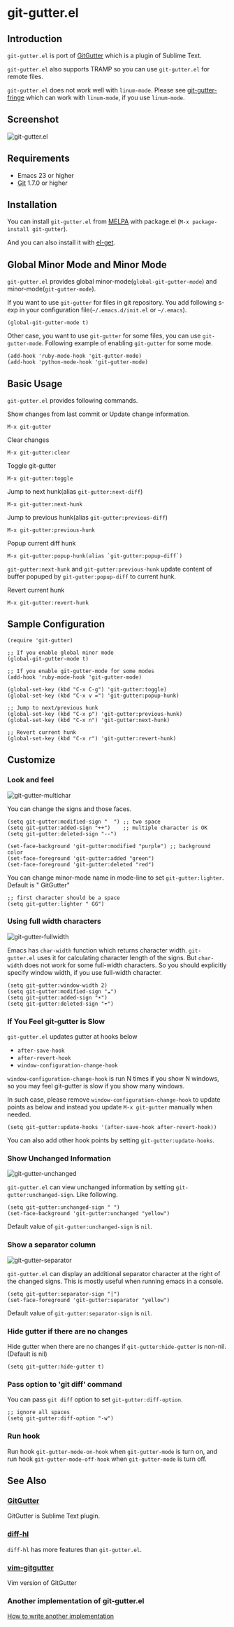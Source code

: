# git-gutter.el

## Introduction
`git-gutter.el` is port of [GitGutter](https://github.com/jisaacks/GitGutter)
which is a plugin of Sublime Text.


`git-gutter.el` also supports TRAMP so you can use `git-gutter.el` for remote files.


`git-gutter.el` does not work well with `linum-mode`.
Please see [git-gutter-fringe](https://github.com/syohex/emacs-git-gutter-fringe)
which can work with `linum-mode`, if you use `linum-mode`.


## Screenshot

![git-gutter.el](image/git-gutter1.png)


## Requirements

* Emacs 23 or higher
* [Git](http://git-scm.com/) 1.7.0 or higher


## Installation

You can install `git-gutter.el` from [MELPA](https://github.com/milkypostman/melpa.git) with package.el
(`M-x package-install git-gutter`).

And you can also install it with [el-get](https://github.com/dimitri/el-get).


## Global Minor Mode and Minor Mode

`git-gutter.el` provides global minor-mode(`global-git-gutter-mode`) and minor-mode(`git-gutter-mode`).

If you want to use `git-gutter` for files in git repository.
You add following s-exp in your configuration file(`~/.emacs.d/init.el` or `~/.emacs`).

````elisp
(global-git-gutter-mode t)
````

Other case, you want to use `git-gutter` for some files, you can use `git-gutter-mode`.
Following example of enabling `git-gutter` for some mode.

````elisp
(add-hook 'ruby-mode-hook 'git-gutter-mode)
(add-hook 'python-mode-hook 'git-gutter-mode)
````


## Basic Usage

`git-gutter.el` provides following commands.

Show changes from last commit or Update change information.

    M-x git-gutter

Clear changes

    M-x git-gutter:clear

Toggle git-gutter

    M-x git-gutter:toggle

Jump to next hunk(alias `git-gutter:next-diff`)

    M-x git-gutter:next-hunk

Jump to previous hunk(alias `git-gutter:previous-diff`)

    M-x git-gutter:previous-hunk

Popup current diff hunk

    M-x git-gutter:popup-hunk(alias `git-gutter:popup-diff`)

`git-gutter:next-hunk` and `git-gutter:previous-hunk` update content
of buffer popuped by `git-gutter:popup-diff` to current hunk.

Revert current hunk

    M-x git-gutter:revert-hunk


## Sample Configuration

````elisp
(require 'git-gutter)

;; If you enable global minor mode
(global-git-gutter-mode t)

;; If you enable git-gutter-mode for some modes
(add-hook 'ruby-mode-hook 'git-gutter-mode)

(global-set-key (kbd "C-x C-g") 'git-gutter:toggle)
(global-set-key (kbd "C-x v =") 'git-gutter:popup-hunk)

;; Jump to next/previous hunk
(global-set-key (kbd "C-x p") 'git-gutter:previous-hunk)
(global-set-key (kbd "C-x n") 'git-gutter:next-hunk)

;; Revert current hunk
(global-set-key (kbd "C-x r") 'git-gutter:revert-hunk)
````


## Customize

### Look and feel

![git-gutter-multichar](image/git-gutter-multichar.png)

You can change the signs and those faces.

````elisp
(setq git-gutter:modified-sign "  ") ;; two space
(setq git-gutter:added-sign "++")    ;; multiple character is OK
(setq git-gutter:deleted-sign "--")

(set-face-background 'git-gutter:modified "purple") ;; background color
(set-face-foreground 'git-gutter:added "green")
(set-face-foreground 'git-gutter:deleted "red")
````

You can change minor-mode name in mode-line to set `git-gutter:lighter`.
Default is " GitGutter"

````elisp
;; first character should be a space
(setq git-gutter:lighter " GG")
````


### Using full width characters

![git-gutter-fullwidth](image/git-gutter-fullwidth.png)

Emacs has `char-width` function which returns character width.
`git-gutter.el` uses it for calculating character length of the signs.
But `char-width` does not work for some full-width characters.
So you should explicitly specify window width, if you use full-width
character.

```` elisp
(setq git-gutter:window-width 2)
(setq git-gutter:modified-sign "☁")
(setq git-gutter:added-sign "☀")
(setq git-gutter:deleted-sign "☂")
````

### If You Feel git-gutter is Slow

`git-gutter.el` updates gutter at hooks below

* `after-save-hook`
* `after-revert-hook`
* `window-configuration-change-hook`

`window-configuration-change-hook` is run N times if you show N windows,
so you may feel git-gutter is slow if you show many windows.

In such case, please remove `window-configuration-change-hook` to update points
as below and instead you update `M-x git-gutter` manually when needed.

````
(setq git-gutter:update-hooks '(after-save-hook after-revert-hook))
````

You can also add other hook points by setting `git-gutter:update-hooks`.


### Show Unchanged Information

![git-gutter-unchanged](image/git-gutter-unchanged.png)

`git-gutter.el` can view unchanged information by setting `git-gutter:unchanged-sign`.
Like following.

````elisp
(setq git-gutter:unchanged-sign " ")
(set-face-background 'git-gutter:unchanged "yellow")
````

Default value of `git-gutter:unchanged-sign` is `nil`.

### Show a separator column

![git-gutter-separator](image/git-gutter-separator.png)

`git-gutter.el` can display an additional separator character at the right of the changed
signs. This is mostly useful when running emacs in a console.

````elisp
(setq git-gutter:separator-sign "|")
(set-face-foreground 'git-gutter:separator "yellow")
````

Default value of `git-gutter:separator-sign` is `nil`.

### Hide gutter if there are no changes

Hide gutter when there are no changes if `git-gutter:hide-gutter` is non-nil.
(Default is nil)

````elisp
(setq git-gutter:hide-gutter t)
````

### Pass option to 'git diff' command

You can pass `git diff` option to set `git-gutter:diff-option`.

````elisp
;; ignore all spaces
(setq git-gutter:diff-option "-w")
````


### Run hook

Run hook `git-gutter-mode-on-hook` when `git-gutter-mode` is turn on, and
run hook `git-gutter-mode-off-hook` when `git-gutter-mode` is turn off.


## See Also

### [GitGutter](https://github.com/jisaacks/GitGutter)

GitGutter is Sublime Text plugin.

### [diff-hl](https://github.com/dgutov/diff-hl)

`diff-hl` has more features than `git-gutter.el`.

### [vim-gitgutter](https://github.com/airblade/vim-gitgutter)

Vim version of GitGutter

### Another implementation of git-gutter.el

[How to write another implementation](wiki/Write-another-git-gutter.el-implementation)
